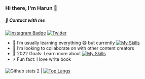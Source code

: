 ### Hi there, I'm Harun 👋

##### 🔗 Contact with me 

[![Instagram Badge](https://img.shields.io/badge/-Instagram-C13584?style=flat-quare&labelColor=C13584&logo=instagram&logoColor=white&link=link)]([link](https://www.instagram.com/harnylmzz10line/)) [![Twitter](https://img.shields.io/twitter/url/https/twitter.com/cloudposse.svg?style=social&label=Follow%20%40cloudposse)](https://twitter.com/harnylmzz10line)


- 🌱 I’m usually learning everything 😄 but currently [![My Skills](https://skillicons.dev/icons?i=java)](https://skillicons.dev)
- 👯 I’m looking to collaborate on with other content creators
- 🥅 2022 Goals: Learn more about [![My Skills](https://skillicons.dev/icons?i=java)](https://skillicons.dev)
- ⚡ Fun fact: I love write book

![Github stats 2](https://github-readme-stats.vercel.app/api?username=harnylmzz&show_icons=true&theme=radical) | [![Top Langs](https://github-readme-stats.vercel.app/api/top-langs/?username=harnylmzz&layout=compact)](https://github.com/anuraghazra/github-readme-stats)
<!--
**harnylmzz/harnylmzz** is a ✨ _special_ ✨ repository because its `README.md` (this file) appears on your GitHub profile.



